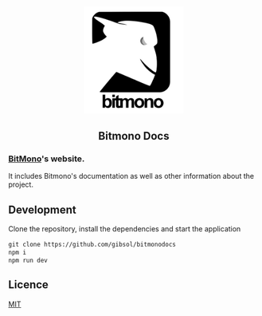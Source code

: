 <div align="center">
    <img alt="bitmono logo" width="200px" src="./public/BitMonoLogo.png">
    <h2>
        Bitmono Docs
    </h2>
</div>

### [BitMono](https://github.com/sunnamed434/BitMono)'s website.

It includes Bitmono's documentation as well as other information about the project.

## Development

Clone the repository, install the dependencies and start the application

```
git clone https://github.com/gibsol/bitmonodocs
npm i
npm run dev
```

## Licence

[MIT](https://github.com/Gibsol/BitMonoDocs/blob/main/LICENCE)
